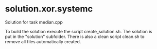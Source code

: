 # solution.xor.systemc
Solution for task median.cpp

To build the solution execute the script create_solution.sh.
The solution is put in the "solution" subfolder.
There is also a clean script clean.sh to remove all files automatically created.
